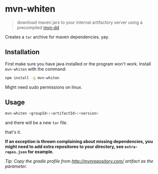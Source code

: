 # mvn-whiten

> download maven jars to your internal artifactory server
> using a precompiled [mvn-dd](https://github.com/Gemba/mvn-dd)

Creates a `tar` archive for maven dependencies. yay.

## Installation
First make sure you have java installed or the program won't work.
Install `mvn-whiten` with the command:

```bash
npm install -g mvn-whiten
```
Might need sudo permissions on linux.

## Usage

```bash
mvn-whiten <groupId>:<artifactId>:<version>
```

and there will be a new `tar` file.

that's it.

**If an exception is thrown complaining about missing dependencies, you might need to add extra repositores to your directory, see `extra-repos.json` for example.**

*Tip: Copy the gradle profile from http://mvnrepository.com/ artifact as the parameter.*
